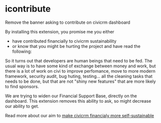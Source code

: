 icontribute
===========

Remove the banner asking to contribute on civicrm dashboard

By installing this extension, you promise me you either
- have contributed financially to civicrm sustainability
- or know that you might be hurting the project and have read the following:

So it turns out that developers are human beings that need to be fed. The usual way is to have some kind of exchange between money and work, but there is a lot of work on civi to improve perfomance, move to more modern framework, security audit, bug huting, testing... all the cleaning tasks that needs to be done, but that are not "shiny new features" that are more likely to find sponsors.

We are trying to widen our Financial Support Base, directly on the dashboard. This extension removes this ability to ask, so might decrease our ability to get.

Read more about our aim to [make civicrm financialy more self-sustainable](http://civicrm.org/blogs/dave-greenberg/widening-our-financial-support-base-or-%E2%80%A6-if-you-dont-ask-you-dont-get)
